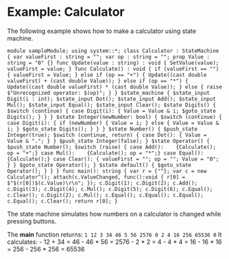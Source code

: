 # Example: Calculator

The following example shows how to make a calculator using state machine.

``` module sampleModule; using system::*; class Calculator : StateMachine { var valueFirst : string = ""; var op : string = ""; prop Value : string = "0" {} func Update(value : string) : void { SetValue(value); valueFirst = value; } func Calculate() : void { if (valueFirst == "") { valueFirst = Value; } else if (op == "+") { Update((cast double valueFirst) + (cast double Value)); } else if (op == "*") { Update((cast double valueFirst) * (cast double Value)); } else { raise $"Unrecognized operator: $(op)"; } } $state_machine { $state_input Digit(i : int); $state_input Dot(); $state_input Add(); $state_input Mul(); $state_input Equal(); $state_input Clear(); $state Digits() { $switch (continue) { case Digit(i): { Value = Value & i; $goto_state Digits(); } } } $state Integer(newNumber: bool) { $switch (continue) { case Digit(i): { if (newNumber) { Value = i; } else { Value = Value & i; } $goto_state Digits(); } } } $state Number() { $push_state Integer(true); $switch (continue, return) { case Dot(): { Value = Value & "."; } } $push_state Integer(false); } $state Operator() { $push_state Number(); $switch (raise) { case Add():    {Calculate(); op = "+";} case Mul():    {Calculate(); op = "*";} case Equal():  {Calculate();} case Clear(): { valueFirst = ""; op = ""; Value = "0"; } } $goto_state Operator(); } $state default() { $goto_state Operator(); } } } func main(): string { var r = {""}; var c = new Calculator^(); attach(c.ValueChanged, func():void { r[0] = $"$(r[0])$(c.Value)\r\n"; }); c.Digit(1); c.Digit(2); c.Add(); c.Digit(3); c.Digit(4); c.Mul(); c.Digit(5); c.Digit(6); c.Equal(); c.Clear(); c.Digit(2); c.Mul(); c.Equal(); c.Equal(); c.Equal(); c.Equal(); c.Clear(); return r[0]; } ```

The state machine simulates how numbers on a calculator is changed while pressing buttons.

The **main** function returns: ``` 1 12 3 34 46 5 56 2576 0 2 4 16 256 65536 0 ``` It calculates: - 12 + 34 = 46 - 46 * 56 = 2576 - 2 * 2 = 4 - 4 * 4 = 16 - 16 * 16 = 256 - 256 * 256 = 65536

